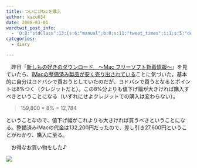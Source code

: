 ```yaml
---
title: ついにiMacを購入
author: kazu634
date: 2008-03-01
wordtwit_post_info:
  - 'O:8:"stdClass":13:{s:6:"manual";b:0;s:11:"tweet_times";i:1;s:5:"delay";i:0;s:7:"enabled";i:1;s:10:"separation";s:2:"60";s:7:"version";s:3:"3.7";s:14:"tweet_template";b:0;s:6:"status";i:2;s:6:"result";a:0:{}s:13:"tweet_counter";i:2;s:13:"tweet_log_ids";a:1:{i:0;i:3781;}s:9:"hash_tags";a:0:{}s:8:"accounts";a:1:{i:0;s:7:"kazu634";}}'
categories:
  - diary

---
```

<div class="section">
<p>
    　昨日「<a href="http://mac.page.ne.jp/" onclick="__gaTracker('send', 'event', 'outbound-article', 'http://mac.page.ne.jp/', '新しもの好きのダウンロード　～Mac フリーソフト新着情報～');" target="_blank">新しもの好きのダウンロード　～Mac フリーソフト新着情報～</a>」を見ていたら、<a href="http://store.apple.com/0120-APPLE-1/WebObjects/japanstore.woa/wa/RSLID?nnmm=browse&mco=E4577C4B&node=home/specialdeals/mac" onclick="__gaTracker('send', 'event', 'outbound-article', 'http://store.apple.com/0120-APPLE-1/WebObjects/japanstore.woa/wa/RSLID?nnmm=browse&mco=E4577C4B&node=home/specialdeals/mac', 'iMacの整備済み製品が安く売り出されている');" target="_blank">iMacの整備済み製品が安く売り出されている</a>ことに気づいた。基本的に自分はヨドバシで買おうとしていたのだが、ヨドバシで買うとなるとポイントは8%つく（クレジットだと）。この8%分よりも値下げ幅が大きければ購入すべきということになる（いずれにせよクレジットでの購入は変わらない）。
</p>
  
<blockquote>
<p>
      159,800 × 8% = 12,784
</p>
</blockquote>
  
<p>
    ということなので、値下げ幅がこれよりも大きければ買うべきということになる。整備済みiMacの代金は132,200円だったので、差し引き27,600円ということがわかり、購入に至る。
</p>
  
<p>
    　お得なお買い物をした♪
</p>
  
<p>
<center>
</center>
</p>
  
<p>
<a href="http://flickr.com/photos/mizanen/1153813429/" onclick="__gaTracker('send', 'event', 'outbound-article', 'http://flickr.com/photos/mizanen/1153813429/', '');" title="new iMac"><img src="http://farm2.static.flickr.com/1285/1153813429_fc40e07af2_m.jpg" /></a>
</p></p>
</div>
